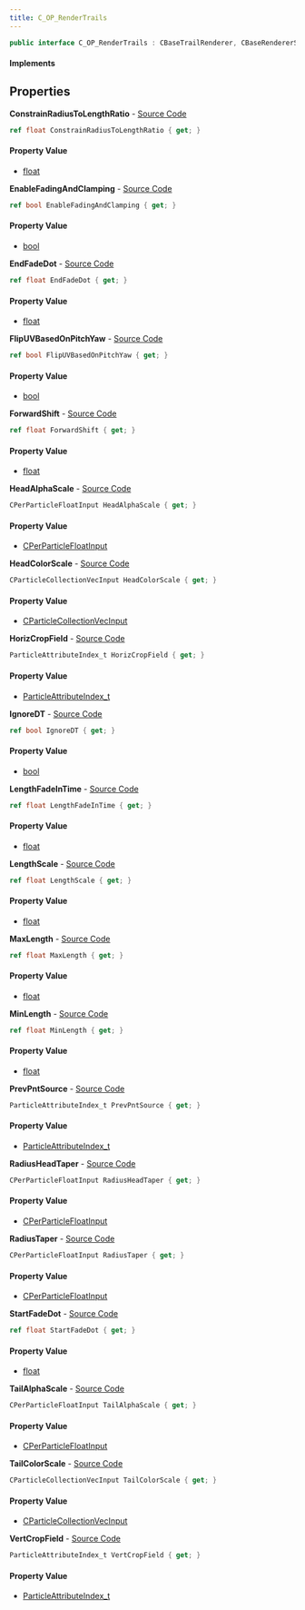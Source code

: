 ```yaml
---
title: C_OP_RenderTrails
---
```


```csharp
public interface C_OP_RenderTrails : CBaseTrailRenderer, CBaseRendererSource2, CParticleFunctionRenderer, CParticleFunction, ISchemaClass<CParticleFunction>, ISchemaClass<CParticleFunctionRenderer>, ISchemaClass<CBaseRendererSource2>, ISchemaClass<CBaseTrailRenderer>, ISchemaClass<C_OP_RenderTrails>, ISchemaField, ISchemaClass, INativeHandle
```

#### Implements

## Properties

**ConstrainRadiusToLengthRatio** - [Source Code](https://github.com/swiftly-solution/swiftlys2/blob/main/managed/src/SwiftlyS2.Generated/Schemas/Interfaces/C_OP_RenderTrails.cs#L30)

```csharp
ref float ConstrainRadiusToLengthRatio { get; }
```

#### Property Value

- [float](https://learn.microsoft.com/dotnet/api/system.single)

**EnableFadingAndClamping** - [Source Code](https://github.com/swiftly-solution/swiftlys2/blob/main/managed/src/SwiftlyS2.Generated/Schemas/Interfaces/C_OP_RenderTrails.cs#L16)

```csharp
ref bool EnableFadingAndClamping { get; }
```

#### Property Value

- [bool](https://learn.microsoft.com/dotnet/api/system.boolean)

**EndFadeDot** - [Source Code](https://github.com/swiftly-solution/swiftlys2/blob/main/managed/src/SwiftlyS2.Generated/Schemas/Interfaces/C_OP_RenderTrails.cs#L20)

```csharp
ref float EndFadeDot { get; }
```

#### Property Value

- [float](https://learn.microsoft.com/dotnet/api/system.single)

**FlipUVBasedOnPitchYaw** - [Source Code](https://github.com/swiftly-solution/swiftlys2/blob/main/managed/src/SwiftlyS2.Generated/Schemas/Interfaces/C_OP_RenderTrails.cs#L54)

```csharp
ref bool FlipUVBasedOnPitchYaw { get; }
```

#### Property Value

- [bool](https://learn.microsoft.com/dotnet/api/system.boolean)

**ForwardShift** - [Source Code](https://github.com/swiftly-solution/swiftlys2/blob/main/managed/src/SwiftlyS2.Generated/Schemas/Interfaces/C_OP_RenderTrails.cs#L52)

```csharp
ref float ForwardShift { get; }
```

#### Property Value

- [float](https://learn.microsoft.com/dotnet/api/system.single)

**HeadAlphaScale** - [Source Code](https://github.com/swiftly-solution/swiftlys2/blob/main/managed/src/SwiftlyS2.Generated/Schemas/Interfaces/C_OP_RenderTrails.cs#L40)

```csharp
CPerParticleFloatInput HeadAlphaScale { get; }
```

#### Property Value

- [CPerParticleFloatInput](/docs/api/shared/schemadefinitions/cperparticlefloatinput)

**HeadColorScale** - [Source Code](https://github.com/swiftly-solution/swiftlys2/blob/main/managed/src/SwiftlyS2.Generated/Schemas/Interfaces/C_OP_RenderTrails.cs#L38)

```csharp
CParticleCollectionVecInput HeadColorScale { get; }
```

#### Property Value

- [CParticleCollectionVecInput](/docs/api/shared/schemadefinitions/cparticlecollectionvecinput)

**HorizCropField** - [Source Code](https://github.com/swiftly-solution/swiftlys2/blob/main/managed/src/SwiftlyS2.Generated/Schemas/Interfaces/C_OP_RenderTrails.cs#L48)

```csharp
ParticleAttributeIndex_t HorizCropField { get; }
```

#### Property Value

- [ParticleAttributeIndex_t](/docs/api/shared/schemadefinitions/particleattributeindex_t)

**IgnoreDT** - [Source Code](https://github.com/swiftly-solution/swiftlys2/blob/main/managed/src/SwiftlyS2.Generated/Schemas/Interfaces/C_OP_RenderTrails.cs#L28)

```csharp
ref bool IgnoreDT { get; }
```

#### Property Value

- [bool](https://learn.microsoft.com/dotnet/api/system.boolean)

**LengthFadeInTime** - [Source Code](https://github.com/swiftly-solution/swiftlys2/blob/main/managed/src/SwiftlyS2.Generated/Schemas/Interfaces/C_OP_RenderTrails.cs#L34)

```csharp
ref float LengthFadeInTime { get; }
```

#### Property Value

- [float](https://learn.microsoft.com/dotnet/api/system.single)

**LengthScale** - [Source Code](https://github.com/swiftly-solution/swiftlys2/blob/main/managed/src/SwiftlyS2.Generated/Schemas/Interfaces/C_OP_RenderTrails.cs#L32)

```csharp
ref float LengthScale { get; }
```

#### Property Value

- [float](https://learn.microsoft.com/dotnet/api/system.single)

**MaxLength** - [Source Code](https://github.com/swiftly-solution/swiftlys2/blob/main/managed/src/SwiftlyS2.Generated/Schemas/Interfaces/C_OP_RenderTrails.cs#L24)

```csharp
ref float MaxLength { get; }
```

#### Property Value

- [float](https://learn.microsoft.com/dotnet/api/system.single)

**MinLength** - [Source Code](https://github.com/swiftly-solution/swiftlys2/blob/main/managed/src/SwiftlyS2.Generated/Schemas/Interfaces/C_OP_RenderTrails.cs#L26)

```csharp
ref float MinLength { get; }
```

#### Property Value

- [float](https://learn.microsoft.com/dotnet/api/system.single)

**PrevPntSource** - [Source Code](https://github.com/swiftly-solution/swiftlys2/blob/main/managed/src/SwiftlyS2.Generated/Schemas/Interfaces/C_OP_RenderTrails.cs#L22)

```csharp
ParticleAttributeIndex_t PrevPntSource { get; }
```

#### Property Value

- [ParticleAttributeIndex_t](/docs/api/shared/schemadefinitions/particleattributeindex_t)

**RadiusHeadTaper** - [Source Code](https://github.com/swiftly-solution/swiftlys2/blob/main/managed/src/SwiftlyS2.Generated/Schemas/Interfaces/C_OP_RenderTrails.cs#L36)

```csharp
CPerParticleFloatInput RadiusHeadTaper { get; }
```

#### Property Value

- [CPerParticleFloatInput](/docs/api/shared/schemadefinitions/cperparticlefloatinput)

**RadiusTaper** - [Source Code](https://github.com/swiftly-solution/swiftlys2/blob/main/managed/src/SwiftlyS2.Generated/Schemas/Interfaces/C_OP_RenderTrails.cs#L42)

```csharp
CPerParticleFloatInput RadiusTaper { get; }
```

#### Property Value

- [CPerParticleFloatInput](/docs/api/shared/schemadefinitions/cperparticlefloatinput)

**StartFadeDot** - [Source Code](https://github.com/swiftly-solution/swiftlys2/blob/main/managed/src/SwiftlyS2.Generated/Schemas/Interfaces/C_OP_RenderTrails.cs#L18)

```csharp
ref float StartFadeDot { get; }
```

#### Property Value

- [float](https://learn.microsoft.com/dotnet/api/system.single)

**TailAlphaScale** - [Source Code](https://github.com/swiftly-solution/swiftlys2/blob/main/managed/src/SwiftlyS2.Generated/Schemas/Interfaces/C_OP_RenderTrails.cs#L46)

```csharp
CPerParticleFloatInput TailAlphaScale { get; }
```

#### Property Value

- [CPerParticleFloatInput](/docs/api/shared/schemadefinitions/cperparticlefloatinput)

**TailColorScale** - [Source Code](https://github.com/swiftly-solution/swiftlys2/blob/main/managed/src/SwiftlyS2.Generated/Schemas/Interfaces/C_OP_RenderTrails.cs#L44)

```csharp
CParticleCollectionVecInput TailColorScale { get; }
```

#### Property Value

- [CParticleCollectionVecInput](/docs/api/shared/schemadefinitions/cparticlecollectionvecinput)

**VertCropField** - [Source Code](https://github.com/swiftly-solution/swiftlys2/blob/main/managed/src/SwiftlyS2.Generated/Schemas/Interfaces/C_OP_RenderTrails.cs#L50)

```csharp
ParticleAttributeIndex_t VertCropField { get; }
```

#### Property Value

- [ParticleAttributeIndex_t](/docs/api/shared/schemadefinitions/particleattributeindex_t)

